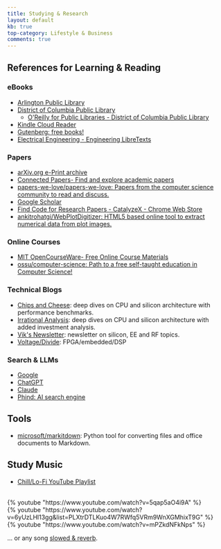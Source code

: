 ```yaml
---
title: Studying & Research
layout: default
kb: true
top-category: Lifestyle & Business
comments: true
---
```



## References for Learning & Reading

### eBooks

* [Arlington Public Library](https://libcat.arlingtonva.us/MyAccount/Home)
* [District of Columbia Public Library](https://www.dclibrary.org/)
  + [O'Reilly for Public Libraries - District of Columbia Public Library](https://www.dclibrary.org/research-and-learn/oreilly-public-libraries)
* [Kindle Cloud Reader](https://read.amazon.com/)
* [Gutenberg: free books!](http://www.gutenberg.org/)
* [Electrical Engineering - Engineering LibreTexts](https://eng.libretexts.org/Bookshelves/Electrical_Engineering)

### Papers

* [arXiv.org e-Print archive](https://arxiv.org/)
* [Connected Papers- Find and explore academic papers](https://www.connectedpapers.com/)
* [papers-we-love/papers-we-love: Papers from the computer science community to read and discuss.](https://github.com/papers-we-love/papers-we-love)
* [Google Scholar](https://scholar.google.com/)
* [Find Code for Research Papers - CatalyzeX - Chrome Web Store](https://chrome.google.com/webstore/detail/find-code-for-research-pa/aikkeehnlfpamidigaffhfmgbkdeheil?hl=en)
* [ankitrohatgi/WebPlotDigitizer: HTML5 based online tool to extract numerical data from plot images.](https://github.com/ankitrohatgi/WebPlotDigitizer)

### Online Courses

* [MIT OpenCourseWare- Free Online Course Materials](https://ocw.mit.edu/)
* [ossu/computer-science: Path to a free self-taught education in Computer Science!](https://github.com/ossu/computer-science)

### Technical Blogs

* [Chips and Cheese](https://chipsandcheese.com/): deep dives on CPU and silicon architecture with performance benchmarks.
* [Irrational Analysis](https://irrationalanalysis.substack.com/): deep dives on CPU and silicon architecture with added investment analysis.
* [Vik's Newsletter](https://www.viksnewsletter.com/): newsletter on silicon, EE and RF topics.
* [Voltage/Divide](https://voltagedivide.com/): FPGA/embedded/DSP

### Search & LLMs

* [Google](https://www.google.com/)
* [ChatGPT](https://chatgpt.com/)
* [Claude](https://claude.ai/)
* [Phind: AI search engine](https://www.phind.com/)


## Tools

* [microsoft/markitdown](https://github.com/microsoft/markitdown): Python tool for converting files and office documents to Markdown.


## Study Music

* [Chill/Lo-Fi YouTube Playlist](https://www.youtube.com/playlist?list=PLXtrDTLKuo4W7RWfq5VRm9WnXGMhixT9G)

<br />
{% youtube "https://www.youtube.com/watch?v=5qap5aO4i9A" %}
<br />
{% youtube "https://www.youtube.com/watch?v=6yUzLHl13gg&list=PLXtrDTLKuo4W7RWfq5VRm9WnXGMhixT9G" %}
<br />
{% youtube "https://www.youtube.com/watch?v=mPZkdNFkNps" %}
<br />

... or any song [slowed & reverb](https://www.youtube.com/results?search_query=slowed+and+reverb).
